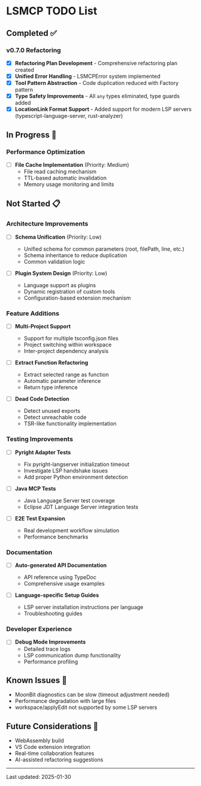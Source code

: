 # LSMCP TODO List

## Completed ✅

### v0.7.0 Refactoring
- [x] **Refactoring Plan Development** - Comprehensive refactoring plan created
- [x] **Unified Error Handling** - LSMCPError system implemented
- [x] **Tool Pattern Abstraction** - Code duplication reduced with Factory pattern
- [x] **Type Safety Improvements** - All `any` types eliminated, type guards added
- [x] **LocationLink Format Support** - Added support for modern LSP servers (typescript-language-server, rust-analyzer)

## In Progress 🚧

### Performance Optimization
- [ ] **File Cache Implementation** (Priority: Medium)
  - File read caching mechanism
  - TTL-based automatic invalidation
  - Memory usage monitoring and limits

## Not Started 📋

### Architecture Improvements
- [ ] **Schema Unification** (Priority: Low)
  - Unified schema for common parameters (root, filePath, line, etc.)
  - Schema inheritance to reduce duplication
  - Common validation logic

- [ ] **Plugin System Design** (Priority: Low)
  - Language support as plugins
  - Dynamic registration of custom tools
  - Configuration-based extension mechanism

### Feature Additions
- [ ] **Multi-Project Support**
  - Support for multiple tsconfig.json files
  - Project switching within workspace
  - Inter-project dependency analysis

- [ ] **Extract Function Refactoring**
  - Extract selected range as function
  - Automatic parameter inference
  - Return type inference

- [ ] **Dead Code Detection**
  - Detect unused exports
  - Detect unreachable code
  - TSR-like functionality implementation

### Testing Improvements
- [ ] **Pyright Adapter Tests**
  - Fix pyright-langserver initialization timeout
  - Investigate LSP handshake issues
  - Add proper Python environment detection

- [ ] **Java MCP Tests**
  - Java Language Server test coverage
  - Eclipse JDT Language Server integration tests

- [ ] **E2E Test Expansion**
  - Real development workflow simulation
  - Performance benchmarks

### Documentation
- [ ] **Auto-generated API Documentation**
  - API reference using TypeDoc
  - Comprehensive usage examples

- [ ] **Language-specific Setup Guides**
  - LSP server installation instructions per language
  - Troubleshooting guides

### Developer Experience
- [ ] **Debug Mode Improvements**
  - Detailed trace logs
  - LSP communication dump functionality
  - Performance profiling

## Known Issues 🐛

- MoonBit diagnostics can be slow (timeout adjustment needed)
- Performance degradation with large files
- workspace/applyEdit not supported by some LSP servers

## Future Considerations 💭

- WebAssembly build
- VS Code extension integration
- Real-time collaboration features
- AI-assisted refactoring suggestions

---

Last updated: 2025-01-30